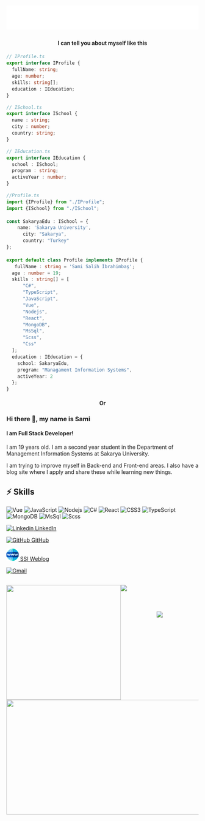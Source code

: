 <h1 align="center">
  <img src="./name.svg" alt="Sami Salih İbrahimbaş" />
</h1>

<h4 align='center'>I can tell you about myself like this</h4>

```typescript
// IProfile.ts
export interface IProfile {
  fullName: string;
  age: number;
  skills: string[];
  education : IEducation;
}
```

```typescript
// ISchool.ts
export interface ISchool {
  name : string;
  city : number;
  country: string;
}
```

```typescript
// IEducation.ts
export interface IEducation {
  school : ISchool;
  program : string;
  activeYear : number;
}
```

```typescript
//Profile.ts
import {IProfile} from "./IProfile";
import {ISchool} from "./ISchool";

const SakaryaEdu : ISchool = {
    name: 'Sakarya University',
      city: "Sakarya",
      country: "Turkey"
};

export default class Profile implements IProfile {
   fullName : string = 'Sami Salih İbrahimbaş';
  age : number = 19;
  skills : string[] = [
      "C#",
      "TypeScript",
      "JavaScript",
      "Vue",
      "Nodejs",
      "React",
      "MongoDB",
      "MsSql",
      "Scss",
      "Css"
  ];
  education : IEducation = {
    school: SakaryaEdu,
    program: "Managament Information Systems",
    activeYear: 2
  };
}
```

<h4 align='center'>Or<h4>

### Hi there 👋, my name is Sami
#### I am Full Stack Developer!

I am 19 years old. I am a second year student in the Department of Management Information Systems at Sakarya University.

I am trying to improve myself in Back-end and Front-end areas. I also have a blog site where I apply and share these while learning new things.

## ⚡ Skills

![Vue](https://img.shields.io/badge/-Vue-black?logo=vue.js)
![JavaScript](https://img.shields.io/badge/-Javascript-black?logo=javascript)
![Nodejs](https://img.shields.io/badge/-Node-black?logo=Node.js)
![C#](https://img.shields.io/badge/-C%23-black?logo=csharp)
![React](https://img.shields.io/badge/-React-black?logo=react)
![CSS3](https://img.shields.io/badge/-CSS-black?logo=css3)
![TypeScript](https://img.shields.io/badge/-TypeScript-black?logo=typescript)
![MongoDB](https://img.shields.io/badge/-MongoDB-black?logo=mongodb)
![MsSql](https://img.shields.io/badge/-MsSql-black?logo=microsoft-sql-server)
![Scss](https://img.shields.io/badge/-Scss-black?logo=sass)

[![Linkedin](https://i.stack.imgur.com/gVE0j.png) LinkedIn](https://www.linkedin.com/in/ssibrahimbas)
 
[![GitHub](https://i.stack.imgur.com/tskMh.png) GitHub](https://github.com/ssibrahimbas)
 
[![SSI](./images/www.png) SSI Weblog](http://samisalihibrahimbas.com.tr/)
 
 [![Gmail](https://img.shields.io/badge/-sami.salih@windowslive.com-c14438?style=flat-square&logo=Gmail&logoColor=white&link=mailto:sami.salih@windowslive.com)](sami.salih@windowslive.com)

<h2 align='center'>
<img align='left' alt='' src='https://github-readme-stats.vercel.app/api/top-langs/?username=ssibrahimbas&show_icons=true&theme=dracula' width='300' height='300' >

 <img align='right' alt='' src='https://github-readme-stats.vercel.app/api?username=ssibrahimbas&show_icons=true&count_private=true&theme=dracula' width='550' height='300' >
 </h2>
  
<img src='https://activity-graph.herokuapp.com/graph?username=ssibrahimbas&theme=dracula'>  

<h1 align='center'>
<img src='https://github-readme-streak-stats.herokuapp.com/?user=ssibrahimbas&show_icons=true&theme=dracula' >
</h1>



<p style='display: flex;justify-content: center;'><img alt='' src='https://gpvc.arturio.dev/ssibrahimbas?theme=dracula'></p>
